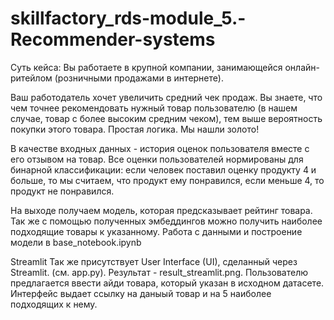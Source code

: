 # skillfactory_rds-module_5.-Recommender-systems

Суть кейса:
Вы работаете в крупной компании, занимающейся онлайн-ритейлом (розничными продажами в интернете).

Ваш работодатель хочет увеличить средний чек продаж. Вы знаете, что чем точнее рекомендовать нужный товар пользователю 
(в нашем случае, товар с более высоким средним чеком), тем выше вероятность покупки этого товара. Простая логика. Мы нашли золото!

В качестве входных данных - история оценок пользователя вместе с его отзывом на товар. Все оценки пользователей нормированы для бинарной классификации: 
если человек поставил оценку продукту 4 и больше, то мы считаем, что продукт ему понравился, если меньше 4, то продукт не понравился.

На выходе получаем модель, которая предсказывает рейтинг товара. Так же с помощью полученных эмбеддингов можно получить наиболее подходящие товары к указанному.
Работа с данными и построение модели в base_notebook.ipynb

Streamlit
Так же присутствует User Interface (UI), сделанный через Streamlit. (см. app.py). Результат - result_streamlit.png. 
Пользователю предлагается ввести айди товара, который указан в исходном датасете. Интерфейс выдает ссылку на даныый товар и на 5 наиболее подходящих к нему.
